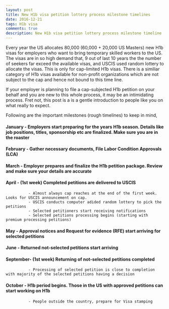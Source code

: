 ```yaml
---
layout: post
title: New H1b visa petition lottery process milestone timelines
date: 2016-12-21
tags: H1b visa
comments: true
description: New H1b visa petition lottery process milestone timeline
---
```

Every year the US allocates 80,000 (60,000 + 20,000 US Masters) new H1b visas for employers who want to bring 
temporary skilled workers to the US. The visas are in so high demand that, 9 out of last 10 years the the number of 
seekers far exceed the available visas, and USCIS used random lottery to allocate the visas. This is only for cap-limited H1b visas.
There is a similiar category of H1b visas available for non-profit organizations which are not subject to the cap and hence not bound 
to this time line. 

If your employer is planning to file a cap-subjected H1b petition on your behalf and you are new to this whole process, it may be an intimidating process. 
Fret not, this post is a is a gentle introduction to people like you on what really to expect. 

Following are the important milestones (rough timelines) to keep in mind,

#### January  - Employers start preparing for the years H1b season. Details like job positions, titles, sponsorship etc are finalized. Make sure you are in the roaster
#### February - Gather necessary documents, File Labor Condition Approvals (LCA)
#### March    - Employer prepares and finalize the H1b petition package. Review and make sure your details are accurate
#### April    - (1st week) Completed petitions are delivered to USCIS
              - Almost always cap reaches at the end of the first week. Looks for USCIS announcement on cap.
              - USCIS conducts computer adided random lottery to pick the petitions
              - Selected petitioners start receiving notifications 
              - Selected petitions processing begins (starting with premium processing petitions)
#### May      - Approval notices and Request for evidence (RFE) start arriving for selected petitions
#### June     - Returned not-selected petitions start arriving
#### September- (1st week) Returning of not-selected petitions completed
              - Processing of selected petition is close to completion with majority of the selected petitions having a decision
#### October  - H1b period begins. Those in the US with approved petitions can start working on H1b
              - People outside the country, prepare for Visa stamping
              


